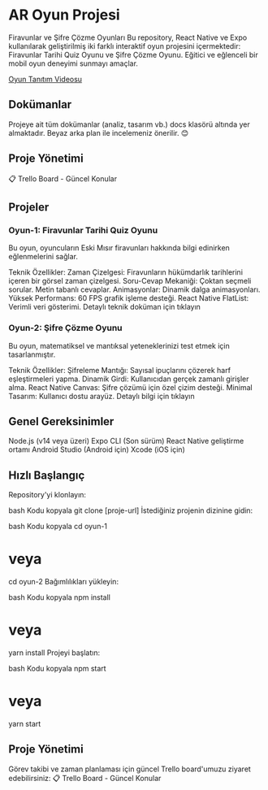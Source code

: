 # AR Oyun Projesi

Firavunlar ve Şifre Çözme Oyunları
Bu repository, React Native ve Expo kullanılarak geliştirilmiş iki farklı interaktif oyun projesini içermektedir: Firavunlar Tarihi Quiz Oyunu ve Şifre Çözme Oyunu. Eğitici ve eğlenceli bir mobil oyun deneyimi sunmayı amaçlar.

 [Oyun Tanıtım Videosu](https://youtube.com/shorts/yuTmxGDcQ-A?feature=share)

## Dokümanlar
Projeye ait tüm dokümanlar (analiz, tasarım vb.) docs klasörü altında yer almaktadır. Beyaz arka plan ile incelemeniz önerilir. 😊

## Proje Yönetimi
📋 Trello Board - Güncel Konular

## Projeler
### Oyun-1: Firavunlar Tarihi Quiz Oyunu
Bu oyun, oyuncuların Eski Mısır firavunları hakkında bilgi edinirken eğlenmelerini sağlar.

Teknik Özellikler:
Zaman Çizelgesi: Firavunların hükümdarlık tarihlerini içeren bir görsel zaman çizelgesi.
Soru-Cevap Mekaniği:
Çoktan seçmeli sorular.
Metin tabanlı cevaplar.
Animasyonlar:
Dinamik dalga animasyonları.
Yüksek Performans: 60 FPS grafik işleme desteği.
React Native FlatList: Verimli veri gösterimi.
Detaylı teknik doküman için tıklayın

### Oyun-2: Şifre Çözme Oyunu
Bu oyun, matematiksel ve mantıksal yeteneklerinizi test etmek için tasarlanmıştır.

Teknik Özellikler:
Şifreleme Mantığı:
Sayısal ipuçlarını çözerek harf eşleştirmeleri yapma.
Dinamik Girdi: Kullanıcıdan gerçek zamanlı girişler alma.
React Native Canvas: Şifre çözümü için özel çizim desteği.
Minimal Tasarım: Kullanıcı dostu arayüz.
Detaylı bilgi için tıklayın

## Genel Gereksinimler
Node.js (v14 veya üzeri)
Expo CLI (Son sürüm)
React Native geliştirme ortamı
Android Studio (Android için)
Xcode (iOS için)

## Hızlı Başlangıç
Repository'yi klonlayın:

bash
Kodu kopyala
git clone [proje-url]
İstediğiniz projenin dizinine gidin:

bash
Kodu kopyala
cd oyun-1
# veya
cd oyun-2
Bağımlılıkları yükleyin:

bash
Kodu kopyala
npm install
# veya
yarn install
Projeyi başlatın:

bash
Kodu kopyala
npm start
# veya
yarn start

## Proje Yönetimi
Görev takibi ve zaman planlaması için güncel Trello board'umuzu ziyaret edebilirsiniz: 📋 Trello Board - Güncel Konular
